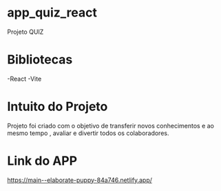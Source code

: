 # app_quiz_react

Projeto QUIZ

# Bibliotecas

-React
-Vite

# Intuito do Projeto

Projeto foi criado com o objetivo de transferir novos conhecimentos e ao mesmo tempo , avaliar e divertir todos os colaboradores.

# Link do APP

https://main--elaborate-puppy-84a746.netlify.app/
